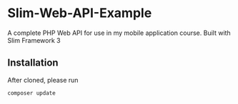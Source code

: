 # Slim-Web-API-Example
A complete PHP Web API for use in my mobile application course. Built with Slim Framework 3

## Installation
After cloned, please run 

```
composer update
```
